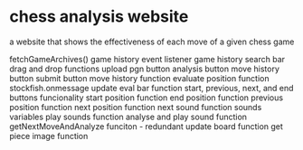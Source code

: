 # chess analysis website

a website that shows the effectiveness of each move of a given chess game

fetchGameArchives()
game history event listener
game history search bar
drag and drop functions
upload pgn button
analysis button
move history button
submit button
move history function
evaluate position function
stockfish.onmessage
update eval bar function
start, previous, next, and end buttons funcionality
start position function
end position function
previous position function
next position function
next sound function
sounds variables
play sounds function
analyse and play sound function
getNextMoveAndAnalyze funciton - redundant
update board function
get piece image function
